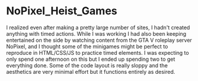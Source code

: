 # NoPixel_Heist_Games

I realized even after making a pretty large number of sites, I hadn't created anything with timed actions. While I was working I had also been keeping entertained on the side by watching content from the GTA V roleplay server NoPixel, and I thought some of the minigames might be perfect to reproduce in HTML/CSS/JS to practice timed elements. I was expecting to only spend one afternoon on this but I ended up spending two to get everything done. Some of the code layout is really sloppy and the aesthetics are very minimal effort but it functions entirely as desired.
